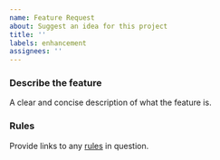 ```yaml
---
name: Feature Request
about: Suggest an idea for this project
title: ''
labels: enhancement
assignees: ''
---
```


### Describe the feature

A clear and concise description of what the feature is.

### Rules

Provide links to any [rules](https://docs.microsoft.com/en-us/visualstudio/ide/editorconfig-code-style-settings-reference) in question.
